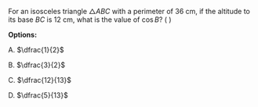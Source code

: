 For an isosceles triangle $\triangle ABC$ with a perimeter of 36 cm, if the altitude to its base $BC$ is 12 cm, what is the value of $\cos B$? (     )

**Options:**

A. $\dfrac{1}{2}$

B. $\dfrac{3}{2}$

C. $\dfrac{12}{13}$

D. $\dfrac{5}{13}$